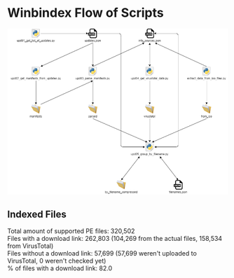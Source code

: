 # Winbindex Flow of Scripts

![winbindex-scripts-flow.png](winbindex-scripts-flow.png)

## Indexed Files

<!--FileStats-->
Total amount of supported PE files: 320,502  
Files with a download link: 262,803 (104,269 from the actual files, 158,534 from VirusTotal)  
Files without a download link: 57,699 (57,699 weren't uploaded to VirusTotal, 0 weren't checked yet)  
% of files with a download link: 82.0  
<!--/FileStats-->
